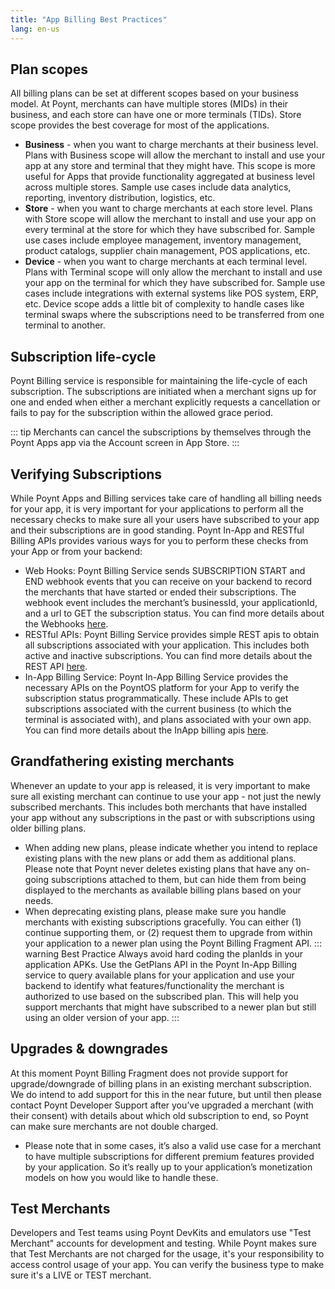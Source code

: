 ```yaml
---
title: "App Billing Best Practices"
lang: en-us
---
```


## Plan scopes
All billing plans can be set at different scopes based on your business model. At Poynt, merchants can have multiple stores (MIDs) in their business, and each store can have one or more terminals (TIDs).  Store scope provides the best coverage for most of the applications.

 * **Business** - when you want to charge merchants at their business level. Plans with Business scope will allow the merchant to install and use your app at any store and terminal that they might have. This scope is more useful for Apps that provide functionality aggregated at business level across multiple stores. Sample use cases include data analytics, reporting, inventory distribution, logistics, etc.
 * **Store** - when you want to charge merchants at each store level. Plans with Store scope will allow the merchant to install and use your app on every terminal at the store for which they have subscribed for. Sample use cases include employee management, inventory management, product catalogs, supplier chain management, POS applications, etc.
 * **Device** - when you want to charge merchants at each terminal level. Plans with Terminal scope will only allow the merchant to install and use your app on the terminal for which they have subscribed for. Sample use cases include integrations with external systems like POS system, ERP, etc. Device scope adds a little bit of complexity to handle cases like terminal swaps where the subscriptions need to be transferred from one terminal to another.

## Subscription life-cycle
Poynt Billing service is responsible for maintaining the life-cycle of each subscription. The subscriptions are initiated when a merchant signs up for one and ended when either a merchant explicitly requests a cancellation or fails to pay for the subscription within the allowed grace period.

::: tip
Merchants can cancel the subscriptions by themselves through the Poynt Apps app via the Account screen in App Store. 
:::

## Verifying Subscriptions
While Poynt Apps and Billing services take care of handling all billing needs for your app, it is very important for your applications to perform all the necessary checks to make sure all your users have subscribed to your app and their subscriptions are in good standing. Poynt In-App and RESTful Billing APIs provides various ways for you to perform these checks from your App or from your backend:

 * Web Hooks: Poynt Billing Service sends SUBSCRIPTION START and END webhook events that you can receive on your backend to record the merchants that have started or ended their subscriptions. The webhook event includes the merchant’s businessId, your applicationId, and a url to GET the subscription status. You can find more details about the Webhooks [here](/appStore/integrating-with-billing.html#webhooks).
 * RESTful APIs: Poynt Billing Service provides simple REST apis to obtain all subscriptions associated with your application. This includes both active and inactive subscriptions. You can find more details about the REST API [here](/appStore/integrating-with-billing.html#get-subscriptions-api).
 * In-App Billing Service: Poynt In-App Billing Service provides the necessary APIs on the PoyntOS platform for your App to verify the subscription status programmatically. These include APIs to get subscriptions associated with the current business (to which the terminal is associated with), and plans associated with your own app. You can find more details about the InApp billing apis [here](/appStore/integrating-with-billing.html#in-app-changes).

## Grandfathering existing merchants
Whenever an update to your app is released, it is very important to make sure all existing merchant can continue to use your app - not just the newly subscribed merchants. This includes both merchants that have installed your app without any subscriptions in the past  or with subscriptions using older billing plans.

 * When adding new plans, please indicate whether you intend to replace existing plans with the new plans or add them as additional plans. Please note that Poynt never deletes existing plans that have any on-going subscriptions attached to them, but can hide them from being displayed to the merchants as available billing plans based on your needs.
 * When deprecating existing plans, please make sure you handle merchants with existing subscriptions gracefully. You can either (1) continue supporting them, or (2) request them to upgrade from within your application to a newer plan using the Poynt Billing Fragment API.
::: warning Best Practice
 Always avoid hard coding the planIds in your application APKs. Use the GetPlans API in the Poynt In-App Billing service to query available plans for your application and use your backend to identify what features/functionality the merchant is authorized to use based on the subscribed plan. This will help you support merchants that might have subscribed to a newer plan but still using an older version of your app.
 :::

## Upgrades & downgrades
At this moment Poynt Billing Fragment does not provide support for upgrade/downgrade of billing plans in an existing merchant subscription. We do intend to add support for this in the near future, but until then please contact Poynt Developer Support after you’ve upgraded a merchant (with their consent) with details about which old subscription to end, so Poynt can make sure merchants are not double charged.

 * Please note that in some cases, it’s also a valid use case for a merchant to have multiple subscriptions for different premium features provided by your application. So it’s really up to your application’s monetization models on how you would like to handle these.

## Test Merchants
 Developers and Test teams using Poynt DevKits and emulators use "Test Merchant" accounts for development and testing. While Poynt makes sure that Test Merchants are not charged for the usage, it's your responsibility to access control usage of your app.  You can verify the business type to make sure it's a LIVE  or TEST merchant.
